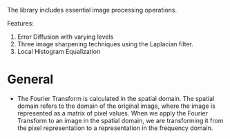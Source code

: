 The library includes essential image processing operations.

Features:
1. Error Diffusion with varying levels
2. Three image sharpening techniques using the Laplacian filter.
3. Local Histogram Equalization

# General
* The Fourier Transform is calculated in the spatial domain. The spatial domain refers to the domain of the original image, where the image is represented as a matrix of pixel values. When we apply the Fourier Transform to an image in the spatial domain, we are transforming it from the pixel representation to a representation in the frequency domain.
